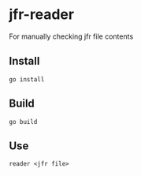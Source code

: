 # jfr-reader
For manually checking jfr file contents

## Install
```
go install
```

## Build
```
go build
```

## Use
```
reader <jfr file>
```
